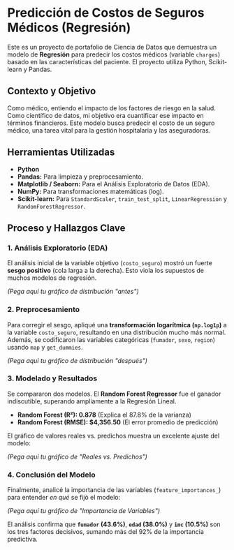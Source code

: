 # Predicción de Costos de Seguros Médicos (Regresión)

Este es un proyecto de portafolio de Ciencia de Datos que demuestra un modelo de **Regresión** para predecir los costos médicos (variable `charges`) basado en las características del paciente. El proyecto utiliza Python, Scikit-learn y Pandas.

## Contexto y Objetivo
Como médico, entiendo el impacto de los factores de riesgo en la salud. Como científico de datos, mi objetivo era cuantificar ese impacto en términos financieros. Este modelo busca predecir el costo de un seguro médico, una tarea vital para la gestión hospitalaria y las aseguradoras.

## Herramientas Utilizadas
* **Python**
* **Pandas:** Para limpieza y preprocesamiento.
* **Matplotlib / Seaborn:** Para el Análisis Exploratorio de Datos (EDA).
* **NumPy:** Para transformaciones matemáticas (log).
* **Scikit-learn:** Para `StandardScaler`, `train_test_split`, `LinearRegression` y `RandomForestRegressor`.

## Proceso y Hallazgos Clave

### 1. Análisis Exploratorio (EDA)
El análisis inicial de la variable objetivo (`costo_seguro`) mostró un fuerte **sesgo positivo** (cola larga a la derecha). Esto viola los supuestos de muchos modelos de regresión.

*(Pega aquí tu gráfico de distribución "antes")*

### 2. Preprocesamiento
Para corregir el sesgo, apliqué una **transformación logarítmica (`np.log1p`)** a la variable `costo_seguro`, resultando en una distribución mucho más normal. Además, se codificaron las variables categóricas (`fumador`, `sexo`, `region`) usando `map` y `get_dummies`.

*(Pega aquí tu gráfico de distribución "después")*

### 3. Modelado y Resultados
Se compararon dos modelos. El **Random Forest Regressor** fue el ganador indiscutible, superando ampliamente a la Regresión Lineal.

* **Random Forest (R²): 0.878** (Explica el 87.8% de la varianza)
* **Random Forest (RMSE): $4,356.50** (El error promedio de predicción)

El gráfico de valores reales vs. predichos muestra un excelente ajuste del modelo:

*(Pega aquí tu gráfico de "Reales vs. Predichos")*

### 4. Conclusión del Modelo
Finalmente, analicé la importancia de las variables (`feature_importances_`) para entender *en qué* se fijó el modelo:

*(Pega aquí tu gráfico de "Importancia de Variables")*

El análisis confirma que **`fumador` (43.6%)**, **`edad` (38.0%)** y **`imc` (10.5%)** son los tres factores decisivos, sumando más del 92% de la importancia predictiva.
